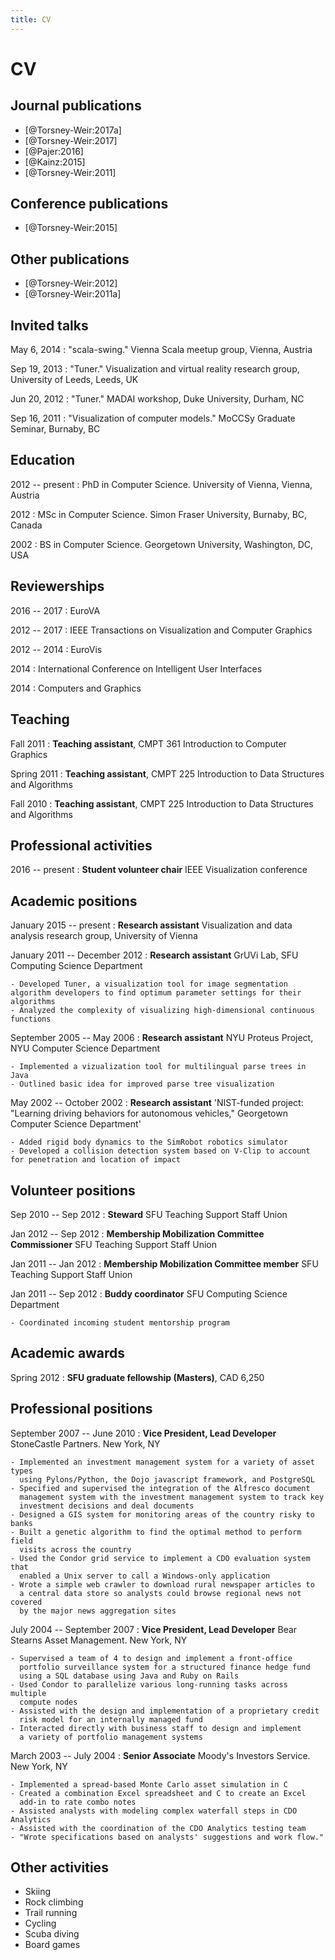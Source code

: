 ```yaml
---
title: CV
---
```


# CV

## Journal publications

* [@Torsney-Weir:2017a]
* [@Torsney-Weir:2017]
* [@Pajer:2016]
* [@Kainz:2015]
* [@Torsney-Weir:2011]

## Conference publications

* [@Torsney-Weir:2015]

## Other publications

* [@Torsney-Weir:2012]
* [@Torsney-Weir:2011a]

## Invited talks

May 6, 2014
: "scala-swing." Vienna Scala meetup group, Vienna, Austria

Sep 19, 2013
: "Tuner." Visualization and virtual reality research group, University of Leeds, Leeds, UK

Jun 20, 2012
: "Tuner." MADAI workshop, Duke University, Durham, NC

Sep 16, 2011
: "Visualization of computer models." MoCCSy Graduate Seminar, Burnaby, BC

## Education

2012 -- present
: PhD in Computer Science. University of Vienna, Vienna, Austria

2012
: MSc in Computer Science. Simon Fraser University, Burnaby, BC, Canada

2002
: BS in Computer Science. Georgetown University, Washington, DC, USA

## Reviewerships


2016 -- 2017
: EuroVA

2012 -- 2017
: IEEE Transactions on Visualization and Computer Graphics

2012 -- 2014
: EuroVis

2014
: International Conference on Intelligent User Interfaces

2014
: Computers and Graphics

## Teaching

Fall 2011
:  **Teaching assistant**, CMPT 361 Introduction to Computer Graphics

Spring 2011
:  **Teaching assistant**, CMPT 225 Introduction to Data Structures and Algorithms

Fall 2010
:  **Teaching assistant**, CMPT 225 Introduction to Data Structures and Algorithms

## Professional activities
2016 -- present
: **Student volunteer chair** IEEE Visualization conference

## Academic positions

January 2015 -- present
: **Research assistant** Visualization and data analysis research group, University of Vienna

January 2011 -- December 2012
: **Research assistant** GrUVi Lab, SFU Computing Science Department

    - Developed Tuner, a visualization tool for image segmentation algorithm developers to find optimum parameter settings for their algorithms
    - Analyzed the complexity of visualizing high-dimensional continuous functions

September 2005 -- May 2006
: **Research assistant** NYU Proteus Project, NYU Computer Science Department

    - Implemented a vizualization tool for multilingual parse trees in Java
    - Outlined basic idea for improved parse tree visualization

May 2002 -- October 2002
: **Research assistant** 'NIST-funded project: "Learning driving behaviors for autonomous vehicles," Georgetown Computer Science Department'

    - Added rigid body dynamics to the SimRobot robotics simulator
    - Developed a collision detection system based on V-Clip to account for penetration and location of impact

## Volunteer positions
Sep 2010 -- Sep 2012
: **Steward** SFU Teaching Support Staff Union

Jan 2012 -- Sep 2012
: **Membership Mobilization Committee Commissioner** SFU Teaching Support Staff Union

Jan 2011 -- Jan 2012
: **Membership Mobilization Committee member** SFU Teaching Support Staff Union

Jan 2011 -- Sep 2012
: **Buddy coordinator** SFU Computing Science Department

    - Coordinated incoming student mentorship program 

## Academic awards
Spring 2012
: **SFU graduate fellowship (Masters)**, CAD 6,250

## Professional positions

September 2007 -- June 2010
: **Vice President, Lead Developer** StoneCastle Partners. New York, NY

    - Implemented an investment management system for a variety of asset types
      using Pylons/Python, the Dojo javascript framework, and PostgreSQL
    - Specified and supervised the integration of the Alfresco document 
      management system with the investment management system to track key 
      investment decisions and deal documents
    - Designed a GIS system for monitoring areas of the country risky to banks
    - Built a genetic algorithm to find the optimal method to perform field 
      visits across the country
    - Used the Condor grid service to implement a CDO evaluation system that 
      enabled a Unix server to call a Windows-only application
    - Wrote a simple web crawler to download rural newspaper articles to 
      a central data store so analysts could browse regional news not covered 
      by the major news aggregation sites

July 2004 -- September 2007
: **Vice President, Lead Developer** Bear Stearns Asset Management. New York, NY

    - Supervised a team of 4 to design and implement a front-office 
      portfolio surveillance system for a structured finance hedge fund 
      using a SQL database using Java and Ruby on Rails
    - Used Condor to parallelize various long-running tasks across multiple 
      compute nodes
    - Assisted with the design and implementation of a proprietary credit 
      risk model for an internally managed fund
    - Interacted directly with business staff to design and implement 
      a variety of portfolio management systems

March 2003 -- July 2004
: **Senior Associate** Moody's Investors Service. New York, NY 

    - Implemented a spread-based Monte Carlo asset simulation in C
    - Created a combination Excel spreadsheet and C to create an Excel 
      add-in to rate combo notes
    - Assisted analysts with modeling complex waterfall steps in CDO Analytics
    - Assisted with the coordination of the CDO Analytics testing team
    - "Wrote specifications based on analysts' suggestions and work flow."

## Other activities

*  Skiing
*  Rock climbing
*  Trail running
*  Cycling
*  Scuba diving
*  Board games

